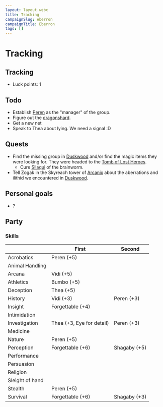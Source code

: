 ```yaml
---
layout: layout.webc
title: Tracking
campaignSlug: eberron
campaignTitle: Eberron
tags: []
---
```

# Tracking

## Tracking

- Luck points: 1

## Todo

- Establish [Peren](pcs/peren-ngintaku.md) as the "manager" of the group.
- Figure out the [dragonshard](other/dragonshards.md).
- Get a new net
- Speak to Thea about lying. We need a signal :D

## Quests

- Find the missing group in [Duskwood](locations/duskwood.md) and/or find the magic items they were looking for. They were headed to the [Tomb of Lost Heroes](locations/tomb-of-lost-heroes.md).
	- Cure [Silaqui](npcs/silaqui-nightbreeze.md) of the brainworm.
- Tell Zogak in the Skyreach tower of [Arcanix](locations/arcanix.md) about the aberrations and ilithid we encountered in [Duskwood](locations/duskwood.md).

## Personal goals

- ?

## Party

### Skills

|                 | First                     | Second       |
| --------------- | ------------------------- | ------------ |
| Acrobatics      | Peren (+5)                |              |
| Animal Handling |                           |              |
| Arcana          | Vidi (+5)                 |              |
| Athletics       | Bumbo (+5)                |              |
| Deception       | Thea (+5)                 |              |
| History         | Vidi (+3)                 | Peren (+3)   |
| Insight         | Forgettable (+4)          |              |
| Intimidation    |                           |              |
| Investigation   | Thea (+3, Eye for detail) | Peren (+3)   |
| Medicine        |                           |              |
| Nature          | Peren (+5)                |              |
| Perception      | Forgettable (+6)          | Shagaby (+5) |
| Performance     |                           |              |
| Persuasion      |                           |              |
| Religion        |                           |              |
| Sleight of hand |                           |              |
| Stealth         | Peren (+5)                |              |
| Survival        | Forgettable (+6)          | Shagaby (+3) |
